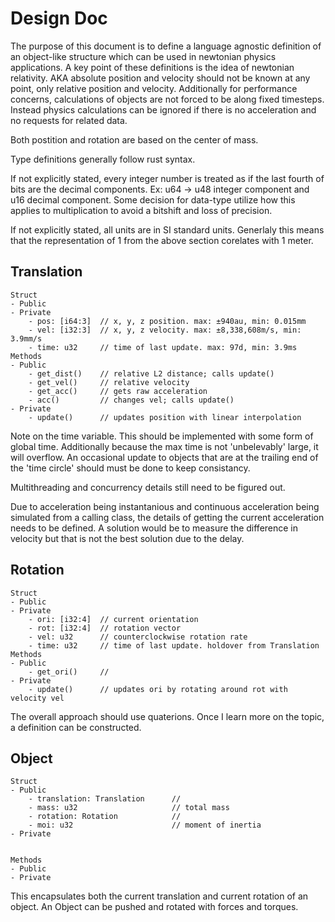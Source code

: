 # Design Doc
The purpose of this document is to define a language agnostic definition of an object-like structure which can be used in newtonian physics applications. A key point of these definitions is the idea of newtonian relativity. AKA absolute position and velocity should not be known at any point, only relative position and velocity. Additionally for performance concerns, calculations of objects are not forced to be along fixed timesteps. Instead physics calculations can be ignored if there is no acceleration and no requests for related data.

Both postition and rotation are based on the center of mass.

Type definitions generally follow rust syntax.

If not explicitly stated, every integer number is treated as if the last fourth of bits are the decimal components. Ex: u64 -> u48 integer component and u16 decimal component. Some decision for data-type utilize how this applies to multiplication to avoid a bitshift and loss of precision.

If not explicitly stated, all units are in SI standard units. Generlaly this means that the representation of 1 from the above section corelates with 1 meter.

## Translation

```
Struct
- Public
- Private
    - pos: [i64:3]  // x, y, z position. max: ±940au, min: 0.015mm
    - vel: [i32:3]  // x, y, z velocity. max: ±8,338,608m/s, min: 3.9mm/s
    - time: u32     // time of last update. max: 97d, min: 3.9ms
Methods
- Public
    - get_dist()    // relative L2 distance; calls update()
    - get_vel()     // relative velocity
    - get_acc()     // gets raw acceleration
    - acc()         // changes vel; calls update()
- Private
    - update()      // updates position with linear interpolation
```

Note on the time variable. This should be implemented with some form of global time. Additionally because the max time is not 'unbelevably' large, it will overflow. An occasional update to objects that are at the trailing end of the 'time circle' should must be done to keep consistancy.

Multithreading and concurrency details still need to be figured out.

Due to acceleration being instantanious and continuous acceleration being simulated from a calling class, the details of getting the current acceleration needs to be defined. A solution would be to measure the difference in velocity but that is not the best solution due to the delay.

## Rotation

```
Struct
- Public
- Private
    - ori: [i32:4]  // current orientation
    - rot: [i32:4]  // rotation vector
    - vel: u32      // counterclockwise rotation rate
    - time: u32     // time of last update. holdover from Translation
Methods
- Public
    - get_ori()     // 
- Private
    - update()      // updates ori by rotating around rot with velocity vel
```

The overall approach should use quaterions. Once I learn more on the topic, a definition can be constructed.

## Object
```
Struct
- Public
    - translation: Translation      //
    - mass: u32                     // total mass
    - rotation: Rotation            //
    - moi: u32                      // moment of inertia
- Private


Methods
- Public
- Private
```

This encapsulates both the current translation and current rotation of an object. An Object can be pushed and rotated with forces and torques.
